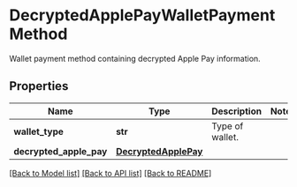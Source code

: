 # DecryptedApplePayWalletPaymentMethod

Wallet payment method containing decrypted Apple Pay information.
## Properties
Name | Type | Description | Notes
------------ | ------------- | ------------- | -------------
**wallet_type** | **str** | Type of wallet. | 
**decrypted_apple_pay** | [**DecryptedApplePay**](DecryptedApplePay.md) |  | 

[[Back to Model list]](../README.md#documentation-for-models) [[Back to API list]](../README.md#documentation-for-api-endpoints) [[Back to README]](../README.md)


